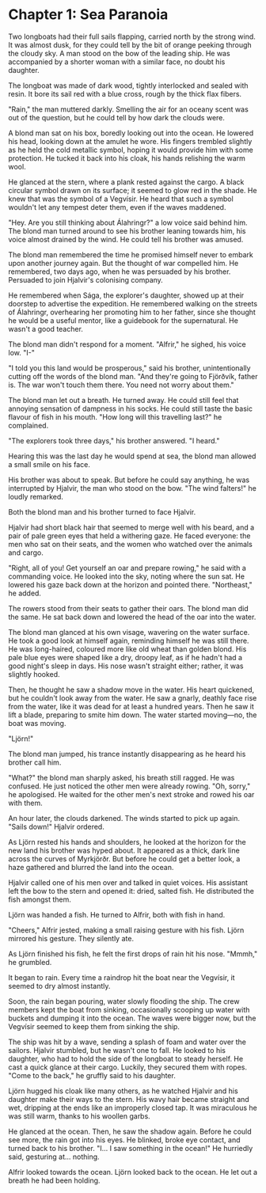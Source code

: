 # Chapter 1: Sea Paranoia
Two longboats had their full sails flapping, carried north by the strong wind. It was almost dusk, for they could tell by the bit of orange peeking through the cloudy sky. A man stood on the bow of the leading ship. He was accompanied by a shorter woman with a similar face, no doubt his daughter.

The longboat was made of dark wood, tightly interlocked and sealed with resin. It bore its sail red with a blue cross, rough by the thick flax fibers.

"Rain," the man muttered darkly. Smelling the air for an oceany scent was out of the question, but he could tell by how dark the clouds were.

A blond man sat on his box, boredly looking out into the ocean. He lowered his head, looking down at the amulet he wore. His fingers trembled slightly as he held the cold metallic symbol, hoping it would provide him with some protection. He tucked it back into his cloak, his hands relishing the warm wool.

He glanced at the stern, where a plank rested against the cargo. A black circular symbol drawn on its surface; it seemed to glow red in the shade. He knew that was the symbol of a Vegvísir. He heard that such a symbol wouldn't let any tempest deter them, even if the waves maddened.

"Hey. Are you still thinking about Álahringr?" a low voice said behind him. The blond man turned around to see his brother leaning towards him, his voice almost drained by the wind. He could tell his brother was amused.

The blond man remembered the time he promised himself never to embark upon another journey again. But the thought of war compelled him. He remembered, two days ago, when he was persuaded by his brother. Persuaded to join Hjalvir's colonising company.

He remembered when Sága, the explorer's daughter, showed up at their doorstep to advertise the expedition. He remembered walking on the streets of Álahringr, overhearing her promoting him to her father, since she thought he would be a useful mentor, like a guidebook for the supernatural. He wasn't a good teacher.

The blond man didn't respond for a moment. "Alfrir," he sighed, his voice low. "I-"

"I told you this land would be prosperous," said his brother, unintentionally cutting off the words of the blond man. "And they're going to Fjörðvík, father is. The war won't touch them there. You need not worry about them."

The blond man let out a breath. He turned away. He could still feel that annoying sensation of dampness in his socks. He could still taste the basic flavour of fish in his mouth. "How long will this travelling last?" he complained.

"The explorers took three days," his brother answered. "I heard."

Hearing this was the last day he would spend at sea, the blond man allowed a small smile on his face.

His brother was about to speak. But before he could say anything, he was interrupted by Hjalvir, the man who stood on the bow. "The wind falters!" he loudly remarked.

Both the blond man and his brother turned to face Hjalvir.

Hjalvir had short black hair that seemed to merge well with his beard, and a pair of pale green eyes that held a withering gaze. He faced everyone: the men who sat on their seats, and the women who watched over the animals and cargo.

"Right, all of you! Get yourself an oar and prepare rowing," he said with a commanding voice. He looked into the sky, noting where the sun sat. He lowered his gaze back down at the horizon and pointed there. "Northeast," he added.

The rowers stood from their seats to gather their oars. The blond man did the same. He sat back down and lowered the head of the oar into the water.

The blond man glanced at his own visage, wavering on the water surface. He took a good look at himself again, reminding himself he was still there. He was long-haired, coloured more like old wheat than golden blond. His pale blue eyes were shaped like a dry, droopy leaf, as if he hadn't had a good night's sleep in days. His nose wasn't straight either; rather, it was slightly hooked.

Then, he thought he saw a shadow move in the water. His heart quickened, but he couldn't look away from the water. He saw a gnarly, deathly face rise from the water, like it was dead for at least a hundred years. Then he saw it lift a blade, preparing to smite him down. The water started moving—no, the boat was moving.

"Ljörn!"

The blond man jumped, his trance instantly disappearing as he heard his brother call him.

"What?" the blond man sharply asked, his breath still ragged. He was confused. He just noticed the other men were already rowing. "Oh, sorry," he apologised. He waited for the other men's next stroke and rowed his oar with them.

An hour later, the clouds darkened. The winds started to pick up again. "Sails down!" Hjalvir ordered.

As Ljörn rested his hands and shoulders, he looked at the horizon for the new land his brother was hyped about. It appeared as a thick, dark line across the curves of Myrkjörðr. But before he could get a better look, a haze gathered and blurred the land into the ocean.

Hjalvir called one of his men over and talked in quiet voices. His assistant left the bow to the stern and opened it: dried, salted fish. He distributed the fish amongst them.

Ljörn was handed a fish. He turned to Alfrir, both with fish in hand.

"Cheers," Alfrir jested, making a small raising gesture with his fish. Ljörn mirrored his gesture. They silently ate.

As Ljörn finished his fish, he felt the first drops of rain hit his nose. "Mmmh," he grumbled.

It began to rain. Every time a raindrop hit the boat near the Vegvísir, it seemed to dry almost instantly.

Soon, the rain began pouring, water slowly flooding the ship. The crew members kept the boat from sinking, occasionally scooping up water with buckets and dumping it into the ocean. The waves were bigger now, but the Vegvísir seemed to keep them from sinking the ship.

The ship was hit by a wave, sending a splash of foam and water over the sailors. Hjalvir stumbled, but he wasn't one to fall. He looked to his daughter, who had to hold the side of the longboat to steady herself. He cast a quick glance at their cargo. Luckily, they secured them with ropes. "Come to the back," he gruffly said to his daughter.

Ljörn hugged his cloak like many others, as he watched Hjalvir and his daughter make their ways to the stern. His wavy hair became straight and wet, dripping at the ends like an improperly closed tap. It was miraculous he was still warm, thanks to his woollen garbs.

He glanced at the ocean. Then, he saw the shadow again. Before he could see more, the rain got into his eyes. He blinked, broke eye contact, and turned back to his brother. "I... I saw something in the ocean!" He hurriedly said, gesturing at... nothing.

Alfrir looked towards the ocean. Ljörn looked back to the ocean. He let out a breath he had been holding.
